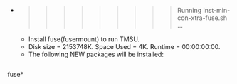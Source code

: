 * >>>>>>>>> Running inst-min-con-xtra-fuse.sh ...
  * Install fuse(fusermount) to run TMSU.
  * Disk size = 2153748K. Space Used = 4K. Runtime = 00:00:00:00.
  * The following NEW packages will be installed:
  ```bash
fuse*
  ```
